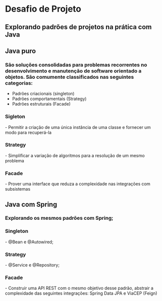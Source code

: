 <h1>Desafio de Projeto </h1>

<h2>Explorando padrões de projetos na prática com Java</h2>

<h2>Java puro</h2>

<h3>São soluções consolidadas para problemas recorrentes no desenvolvimento e manutenção de software orientado a objetos. São comumente classificados nas seguintes categorias:</h3>

  - Padrões criacionais (singleton)
  - Padrões comportamentais (Strategy)
  - Padrões estruturais (Facade)

<h3>Sigleton</h3>
- Permitir a criação de uma única instância de uma classe e fornecer um modo para recuperá-la

<h3>Strategy</h3>
- Simplificar a variação de algoritmos para a resolução de um mesmo problema 

<h3>Facade</h3>
- Prover uma interface que reduza a complexidade nas integrações com subsistemas

<h2>Java com Spring</h2>

<h3>Explorando os mesmos padrões com Spring;</h3>

<h3>Singleton</h3>
- @Bean e @Autowired;

<h3>Strategy</h3>
- @Service e @Repository;

<h3>Facade</h3>
- Construir uma API REST com o mesmo objetivo desse padrão, abstrair a complexidade das seguintes integrações:
Spring Data JPA e ViaCEP (Feign)

